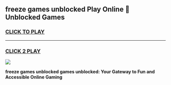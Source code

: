 
## freeze games unblocked Play Online 👋 Unblocked Games
<h3>
<a href="https://premium.freeplayer.one?title=freeze_games_unblocked&ref=19F">CLICK TO PLAY</a></h3>
<hr>

<h3>
<a href="https://premium.freeplayer.one?title=freeze_games_unblocked&ref=19F">CLICK 2 PLAY</a>
  
</h3>

<a href="https://premium.freeplayer.one?title=freeze_games_unblocked&ref=19F"><img src="https://clearcache.store/games.png"></a>


**freeze games unblocked games unblocked: Your Gateway to Fun and Accessible Online Gaming**
